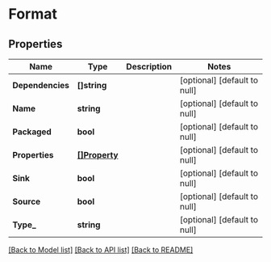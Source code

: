 # Format

## Properties
Name | Type | Description | Notes
------------ | ------------- | ------------- | -------------
**Dependencies** | **[]string** |  | [optional] [default to null]
**Name** | **string** |  | [optional] [default to null]
**Packaged** | **bool** |  | [optional] [default to null]
**Properties** | [**[]Property**](Property.md) |  | [optional] [default to null]
**Sink** | **bool** |  | [optional] [default to null]
**Source** | **bool** |  | [optional] [default to null]
**Type_** | **string** |  | [optional] [default to null]

[[Back to Model list]](../README.md#documentation-for-models) [[Back to API list]](../README.md#documentation-for-api-endpoints) [[Back to README]](../README.md)



